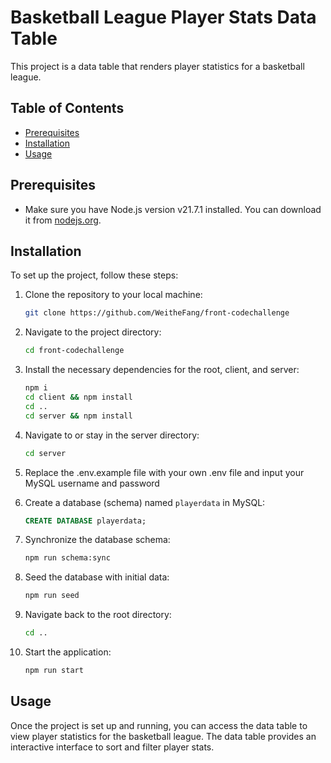 # Basketball League Player Stats Data Table

This project is a data table that renders player statistics for a basketball league.

## Table of Contents

-   [Prerequisites](#prerequisites)
-   [Installation](#installation)
-   [Usage](#usage)

## Prerequisites

-   Make sure you have Node.js version v21.7.1 installed. You can download it from [nodejs.org](https://nodejs.org/).

## Installation

To set up the project, follow these steps:

1. Clone the repository to your local machine:

    ```sh
    git clone https://github.com/WeitheFang/front-codechallenge
    ```

2. Navigate to the project directory:

    ```sh
    cd front-codechallenge
    ```

3. Install the necessary dependencies for the root, client, and server:

    ```sh
    npm i
    cd client && npm install
    cd ..
    cd server && npm install
    ```

4. Navigate to or stay in the server directory:

    ```sh
    cd server
    ```

5. Replace the .env.example file with your own .env file and input your MySQL username and password

6. Create a database (schema) named `playerdata` in MySQL:

    ```sql
    CREATE DATABASE playerdata;
    ```

7. Synchronize the database schema:

    ```sh
    npm run schema:sync
    ```

8. Seed the database with initial data:

    ```sh
    npm run seed
    ```

9. Navigate back to the root directory:

    ```sh
    cd ..
    ```

10. Start the application:
    ```sh
    npm run start
    ```

## Usage

Once the project is set up and running, you can access the data table to view player statistics for the basketball league. The data table provides an interactive interface to sort and filter player stats.
